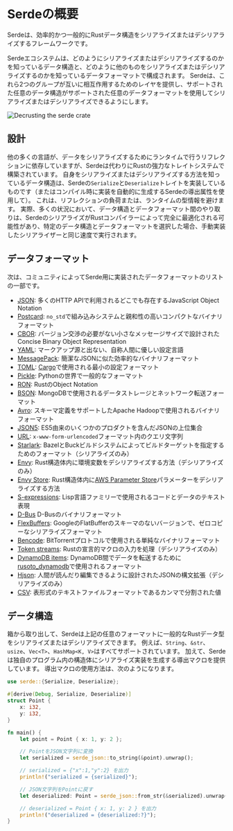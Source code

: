# Serdeの概要

Serdeは、効率的かつ一般的にRustデータ構造をシリアライズまたはデシリアライズするフレームワークです。

Serdeエコシステムは、どのようにシリアライズまたはデシリアライズするのかを知っているデータ構造と、どのように他のものをシリアライズまたはデシリアライズするのかを知っているデータフォーマットで構成されます。
Serdeは、これら2つのグループが互いに相互作用するためのレイヤを提供し、サポートされた任意のデータ構造がサポートされた任意のデータフォーマットを使用してシリアライズまたはデシリアライズできるようにします。

![Decrusting the serde crate](https://youtu.be/BI_bHCGRgMY)

## 設計

他の多くの言語が、データをシリアライズするためにランタイムで行うリフレクションに依存していますが、Serdeは代わりにRustの強力なトレイトシステムで構築されています。
自身をシリアライズまたはデシリアライズする方法を知っているデータ構造は、Serdeの`Serialize`と`Deserialize`トレイトを実装しているものです（またはコンパイル時に実装を自動的に生成するSerdeの導出属性を使用して）。
これは、リフレクションの負荷または、ランタイムの型情報を避けます。
実際、多くの状況において、データ構造とデータフォーマット間のやり取りは、SerdeのシリアライズがRustコンパイラーによって完全に最適化される可能性があり、特定のデータ構造とデータフォーマットを選択した場合、手動実装したシリアライザーと同じ速度で実行されます。

## データフォーマット

次は、コミュニティによってSerde用に実装されたデータフォーマットのリストの一部です。

- [JSON](https://github.com/serde-rs/json): 多くのHTTP APIで利用されるどこでも存在するJavaScript Object Notation
- [Postcard](https://github.com/jamesmunns/postcard): `no_std`で組み込みシステムと親和性の高いコンパクトなバイナリフォーマット
- [CBOR](https://github.com/enarx/ciborium): バージョン交渉の必要がない小さなメッセージサイズで設計されたConcise Binary Object Representation
- [YAML](https://github.com/dtolnay/serde-yaml): マークアップ源と出ない、自称人間に優しい設定言語
- [MessagePack](https://github.com/3Hren/msgpack-rust): 簡潔なJSONに似た効率的なバイナリフォーマット
- [TOML](https://docs.rs/toml): [Cargo](https://doc.rust-lang.org/cargo/reference/manifest.html)で使用される最小の設定フォーマット
- [Pickle](https://github.com/birkenfeld/serde-pickle): Pythonの世界で一般的なフォーマット
- [RON](https://github.com/ron-rs/ron): RustのObject Notation
- [BSON](https://github.com/mongodb/bson-rust): MongoDBで使用されるデータストレージとネットワーク転送フォーマット
- [Avro](https://docs.rs/apache-avro): スキーマ定義をサポートしたApache Hadoopで使用されるバイナリフォーマット
- [JSON5](https://github.com/callum-oakley/json5-rs): ES5由来のいくつかのプロダクトを含んだJSONの上位集合
- [URL](https://docs.rs/serde_qs): `x-www-form-urlencoded`フォーマット内のクエリ文字列
- [Starlark](https://github.com/dtolnay/serde-starlark): BazelとBuckビルドシステムによってビルドターゲットを指定するためのフォーマット（シリアライズのみ）
- [Envy](https://github.com/softprops/envy): Rust構造体内に環境変数をデシリアライズする方法（デシリアライズのみ）
- [Envy Store](https://github.com/softprops/envy-store): Rust構造体内に[AWS Parameter Store](https://docs.aws.amazon.com/systems-manager/latest/userguide/systems-manager-parameter-store.html)パラメーターをデシリアライズする方法
- [S-expressions](https://github.com/rotty/lexpr-rs): Lisp言語ファミリーで使用されるコードとデータのテキスト表現
- [D-Bus](https://docs.rs/zvariant) D-Busのバイナリフォーマット
- [FlexBuffers](https://github.com/google/flatbuffers/tree/master/rust/flexbuffers): GoogleのFlatBufferのスキーマのないバージョンで、ゼロコピーなシリアライズフォーマット
- [Bencode](https://github.com/P3KI/bendy): BitTorrentプロトコルで使用される単純なバイナリフォーマット
- [Token streams](https://github.com/oxidecomputer/serde_tokenstream): Rustの宣言的マクロの入力を処理（デシリアライズのみ）
- [DynamoDB items](https://docs.rs/serde_dynamo): DynamoDB間でデータを転送するために[rusoto_dynamodb](https://docs.rs/rusoto_dynamodb)で使用されるフォーマット
- [Hjson](https://github.com/Canop/deser-hjson): 人間が読んだり編集できるように設計されたJSONの構文拡張（デシリアライズのみ）
- [CSV](https://docs.rs/csv): 表形式のテキストファイルフォーマットであるカンマで分割された値

## データ構造

箱から取り出して、Serdeは上記の任意のフォーマットに一般的なRustデータ型をシリアライズまたはデシリアライズできます。
例えば、`String`、`&str`、`usize`、`Vec<T>`、`HashMap<K, V>`はすべてサポートされています。
加えて、Serdeは独自のプログラム内の構造体にシリアライズ実装を生成する導出マクロを提供しています。
導出マクロの使用方法は、次のようになります。

```rust
use serde::{Serialize, Deserialize};

#[derive(Debug, Serialize, Deserialize)]
struct Point {
    x: i32,
    y: i32,
}

fn main() {
    let point = Point { x: 1, y: 2 };

    // PointをJSON文字列に変換
    let serialized = serde_json::to_string(&point).unwrap();

    // serialized = {"x":1,"y":2} を出力
    println!("serialized = {serialized}");

    // JSON文字列をPointに戻す
    let deserialized: Point = serde_json::from_str(&serialized).unwrap();

    // deserialized = Point { x: 1, y: 2 } を出力
    println!("deserialized = {deserialized:?}");
}
```
